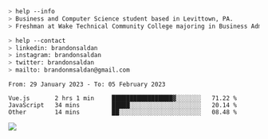 ````bash
> help --info
> Business and Computer Science student based in Levittown, PA.
> Freshman at Wake Technical Community College majoring in Business Administration.
````

````bash
> help --contact
> linkedin: brandonsaldan
> instagram: brandonsaldan
> twitter: brandonsaldan
> mailto: brandonmsaldan@gmail.com
````

<!--START_SECTION:waka-->

```text
From: 29 January 2023 - To: 05 February 2023

Vue.js       2 hrs 1 min     █████████████████▓░░░░░░░   71.22 %
JavaScript   34 mins         █████░░░░░░░░░░░░░░░░░░░░   20.14 %
Other        14 mins         ██░░░░░░░░░░░░░░░░░░░░░░░   08.48 %
```

<!--END_SECTION:waka-->

![](https://komarev.com/ghpvc/?username=brandonsaldan&color=6A8AFF)
